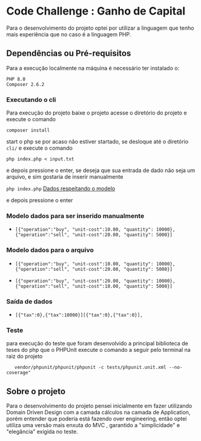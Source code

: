 # Code Challenge : Ganho de Capital

 Para o desenvolvimento do projeto optei por utilizar a linguagem que tenho mais experiência que no caso é a linguagem PHP.


## Dependências ou Pré-requisitos 
 Para a execução  localmente na máquina é necessário ter instalado o: 

    PHP 8.0
    Composer 2.6.2


### Executando o cli
 Para execução do projeto baixe o projeto acesse o diretório do projeto e execute o comando 

 ```
 composer install 
 ```

 start o php  se por acaso não estiver startado, se desloque até  o diretório   ``` cli/ ```  e execute o comando 

``` php index.php < input.txt ```

 e depois pressione o enter, se deseja que sua entrada de dado não seja um arquivo, e sim gostaria de inserir manualmente 


 ``` php index.php ``` [Dados respeitando o modelo](#modelo-dados-para-ser-inserido-manualmente)
 
  e depois pressione o enter


### Modelo dados para ser inserido manualmente
 - `[{"operation":"buy", "unit-cost":10.00, "quantity": 10000},{"operation":"sell", "unit-cost":20.00, "quantity": 5000}]`


### Modelo dados para o arquivo
 - `[{"operation":"buy", "unit-cost":10.00, "quantity": 10000},{"operation":"sell", "unit-cost":20.00, "quantity": 5000}]`

  - `[{"operation":"buy", "unit-cost":20.00, "quantity": 10000},{"operation":"sell", "unit-cost":10.00, "quantity": 5000}]`


### Saída de dados 
- `[{"tax":0},{"tax":10000}][{"tax":0},{"tax":0}],`


### Teste 
 para execução do teste  que foram desenvolvido a principal biblioteca de teses  do php que o PHPUnit  execute o comando a seguir  pelo terminal  na raiz  do projeto 

```
   vendor/phpunit/phpunit/phpunit -c tests/phpunit.unit.xml --no-coverage"
``` 

## Sobre o projeto
 Para o desenvolvimento  do projeto  pensei inicialmente em fazer utilizando Domain Driven Design  com a  camada cálculos na camada de Application, porém entender  que poderia  está fazendo over engineering, então optei utiliza uma versão mais enxuta  do MVC , garantido a "simplicidade" e "elegância" exigida no teste.

